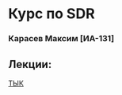 # Курс по SDR
### Карасев Максим [ИА-131]

## Лекции:
[ТЫК](https://humble-ballcap-e09.notion.site/SDR-club-f287720eb5e14e49aa593d183268906b)
